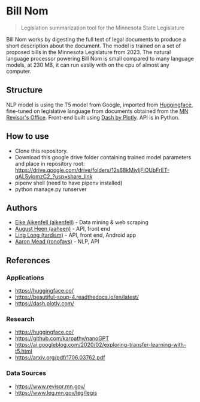 # Bill Nom
> Legislation summarization tool for the Minnesota State Legislature

Bill Nom works by digesting the full text of legal documents to produce a short description about the document.
The model is trained on a set of proposed bills in the Minnesota Legislature from 2023. The natural language processor powering Bill Nom is small compared to many language models, at 230 MB, it can run easily with on the cpu of almost any computer.

## Structure
NLP model is using the T5 model from Google, imported from [Huggingface](https://huggingface.co/), fine-tuned on legislative language from documents obtained from the [MN Revisor's Office](https://www.revisor.mn.gov/). Front-end built using [Dash by Plotly](https://dash.plotly.com/). API is in Python.

## How to use
- Clone this repository.
- Download this google drive folder containing trained model parameters and place in repository root: https://drive.google.com/drive/folders/12s68kMjyljFiOUbFrET-qAL5ylomzC2_?usp=share_link
- pipenv shell (need to have pipenv installed)
- python manage.py runserver

## Authors
- [Eike Aikenfell (aikenfell)](https://github.com/aikenfell) - Data mining & web scraping
- [August Heen (aaheen)](https://heen.dev/) - API, front end
- [Ling Long (tardism)](https://github.com/tardism) - API, front end, Android app
- [Aaron Mead (ronofays)](https://github.com/ronofays) - NLP, API

## References

### Applications
- https://huggingface.co/
- https://beautiful-soup-4.readthedocs.io/en/latest/
- https://dash.plotly.com/

### Research
- https://huggingface.co/
- https://github.com/karpathy/nanoGPT
- https://ai.googleblog.com/2020/02/exploring-transfer-learning-with-t5.html
- https://arxiv.org/pdf/1706.03762.pdf

### Data Sources
- https://www.revisor.mn.gov/
- https://www.leg.mn.gov/leg/legis
